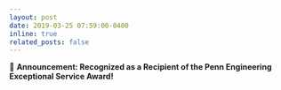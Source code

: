 ```yaml
---
layout: post
date: 2019-03-25 07:59:00-0400
inline: true
related_posts: false
---
```


📢 **Announcement: Recognized as a Recipient of the Penn Engineering Exceptional Service Award!**